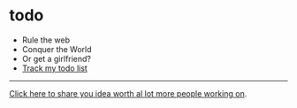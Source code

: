 # todo

- Rule the web
- Conquer the World
- Or get a girlfriend?
- [Track my todo list](/issues)

---

[Click here to share you idea worth al lot more people working on](https://github.com/LightBulb/LightBulb).
